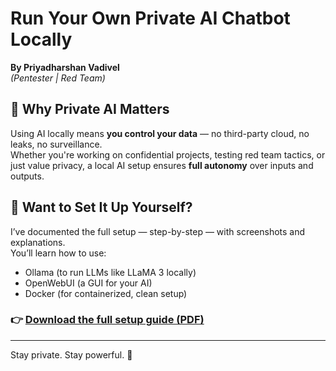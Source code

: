 # Run Your Own Private AI Chatbot Locally  
**By Priyadharshan Vadivel**  
*(Pentester | Red Team)*

## 🔐 Why Private AI Matters

Using AI locally means **you control your data** — no third-party cloud, no leaks, no surveillance.  
Whether you're working on confidential projects, testing red team tactics, or just value privacy, a local AI setup ensures **full autonomy** over inputs and outputs.

## 📘 Want to Set It Up Yourself?

I’ve documented the full setup — step-by-step — with screenshots and explanations.  
You’ll learn how to use:

- Ollama (to run LLMs like LLaMA 3 locally)
- OpenWebUI (a GUI for your AI)
- Docker (for containerized, clean setup)

### 👉 [Download the full setup guide (PDF)](./https://github.com/priyan37/Setting-Up-My-Own-Private-AI-Chatbot/blob/4aaa4d214ea1e7ae7481bf8db581f62bd38d975d/Setting%20Up%20My%20Own%20Private%20AI%20Chatbot.pdf)


---

Stay private. Stay powerful. 🚀
